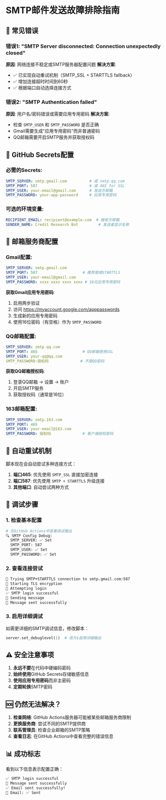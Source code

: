 # SMTP邮件发送故障排除指南

## 🚨 常见错误

### 错误1: "SMTP Server disconnected: Connection unexpectedly closed"
**原因**: 网络连接不稳定或SMTP服务器配置问题
**解决方案**: 
- ✅ 已实现自动重试机制（SMTP_SSL + STARTTLS fallback）
- ✅ 增加连接超时时间到60秒
- ✅ 根据端口自动选择连接方式

### 错误2: "SMTP Authentication failed"
**原因**: 用户名/密码错误或需要应用专用密码
**解决方案**:
- 检查 `SMTP_USER` 和 `SMTP_PASSWORD` 是否正确
- Gmail需要生成"应用专用密码"而非普通密码
- QQ邮箱需要开启SMTP服务并获取授权码

## 🔧 GitHub Secrets配置

### 必需的Secrets:
```yaml
SMTP_SERVER: smtp.gmail.com          # 或 smtp.qq.com
SMTP_PORT: 587                       # 或 465 for SSL
SMTP_USER: your-email@gmail.com      # 发送方邮箱
SMTP_PASSWORD: your-app-password     # 应用专用密码
```

### 可选的环境变量:
```yaml
RECIPIENT_EMAIL: recipient@example.com  # 接收方邮箱
SENDER_NAME: Credit Research Bot         # 发送者显示名称
```

## 📧 邮箱服务商配置

### Gmail配置:
```yaml
SMTP_SERVER: smtp.gmail.com
SMTP_PORT: 587                    # 推荐使用STARTTLS
SMTP_USER: your-email@gmail.com
SMTP_PASSWORD: xxxx xxxx xxxx xxxx # 16位应用专用密码
```

**获取Gmail应用专用密码**:
1. 启用两步验证
2. 访问 https://myaccount.google.com/apppasswords
3. 生成新的应用专用密码
4. 使用16位密码（有空格）作为 `SMTP_PASSWORD`

### QQ邮箱配置:
```yaml
SMTP_SERVER: smtp.qq.com
SMTP_PORT: 465                    # QQ邮箱使用SSL
SMTP_USER: your-qq@qq.com
SMTP_PASSWORD:授权码              # 不是QQ密码
```

**获取QQ邮箱授权码**:
1. 登录QQ邮箱 → 设置 → 账户
2. 开启SMTP服务
3. 获取授权码（通常是16位）

### 163邮箱配置:
```yaml
SMTP_SERVER: smtp.163.com
SMTP_PORT: 465
SMTP_USER: your-email@163.com
SMTP_PASSWORD: 授权码              # 客户端授权密码
```

## 🔄 自动重试机制

脚本现在会自动尝试多种连接方式：

1. **端口465**: 优先使用 `SMTP_SSL` 直接加密连接
2. **端口587**: 优先使用 `SMTP + STARTTLS` 升级连接
3. **其他端口**: 自动尝试两种方式

## 🐛 调试步骤

### 1. 检查基本配置
```bash
# 在GitHub Actions中查看调试输出
🔍 SMTP Config Debug:
  SMTP_SERVER: ✅ Set
  SMTP_PORT: 587
  SMTP_USER: ✅ Set  
  SMTP_PASSWORD: ✅ Set
```

### 2. 查看连接尝试
```bash
🔗 Trying SMTP+STARTTLS connection to smtp.gmail.com:587
🔐 Starting TLS encryption
🔑 Attempting login
✅ SMTP login successful
📨 Sending message
📨 Message sent successfully
```

### 3. 启用详细调试
如需更详细的SMTP调试信息，修改脚本：
```python
server.set_debuglevel(1)  # 改为1启用详细输出
```

## ⚠️ 安全注意事项

1. **永远不要**在代码中硬编码密码
2. **始终使用**GitHub Secrets存储敏感信息
3. **使用应用专用密码**而非主密码
4. **定期轮换**SMTP密码

## 🆘 仍然无法解决？

1. **检查网络**: GitHub Actions服务器可能被某些邮箱服务商限制
2. **更换服务商**: 尝试不同的SMTP提供商
3. **联系管理员**: 检查企业邮箱的SMTP策略
4. **查看日志**: 在GitHub Actions中查看完整的错误信息

## 📊 成功标志

看到以下信息表示配置正确：
```bash
✅ SMTP login successful
📨 Message sent successfully  
✅ Email sent successfully!
📧 Email: ✅ Sent
```
